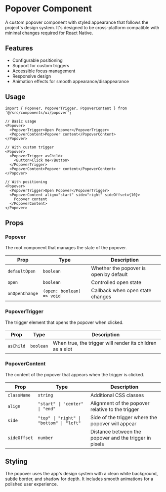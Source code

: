 # Popover Component

A custom popover component with styled appearance that follows the project's design system. It's designed to be cross-platform compatible with minimal changes required for React Native.

## Features

- Configurable positioning
- Support for custom triggers
- Accessible focus management
- Responsive design
- Animation effects for smooth appearance/disappearance

## Usage

```tsx
import { Popover, PopoverTrigger, PopoverContent } from '@/src/components/ui/popover';

// Basic usage
<Popover>
  <PopoverTrigger>Open Popover</PopoverTrigger>
  <PopoverContent>Popover content</PopoverContent>
</Popover>

// With custom trigger
<Popover>
  <PopoverTrigger asChild>
    <Button>Click me</Button>
  </PopoverTrigger>
  <PopoverContent>Popover content</PopoverContent>
</Popover>

// With positioning
<Popover>
  <PopoverTrigger>Open Popover</PopoverTrigger>
  <PopoverContent align="start" side="right" sideOffset={10}>
    Popover content
  </PopoverContent>
</Popover>
```

## Props

### Popover

The root component that manages the state of the popover.

| Prop | Type | Description |
|------|------|-------------|
| `defaultOpen` | `boolean` | Whether the popover is open by default |
| `open` | `boolean` | Controlled open state |
| `onOpenChange` | `(open: boolean) => void` | Callback when open state changes |

### PopoverTrigger

The trigger element that opens the popover when clicked.

| Prop | Type | Description |
|------|------|-------------|
| `asChild` | `boolean` | When true, the trigger will render its children as a slot |

### PopoverContent

The content of the popover that appears when the trigger is clicked.

| Prop | Type | Description |
|------|------|-------------|
| `className` | `string` | Additional CSS classes |
| `align` | `"start" \| "center" \| "end"` | Alignment of the popover relative to the trigger |
| `side` | `"top" \| "right" \| "bottom" \| "left"` | Side of the trigger where the popover will appear |
| `sideOffset` | `number` | Distance between the popover and the trigger in pixels |

## Styling

The popover uses the app's design system with a clean white background, subtle border, and shadow for depth. It includes smooth animations for a polished user experience.
